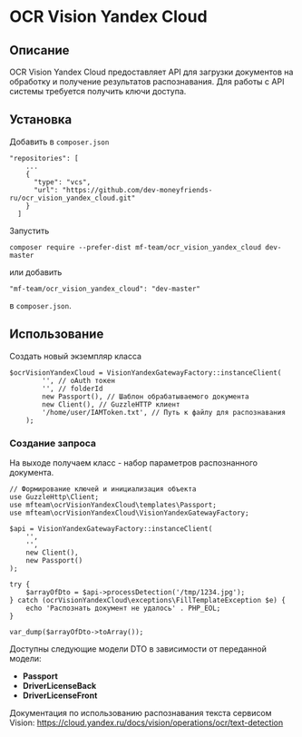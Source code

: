 # OCR Vision Yandex Cloud

## Описание

OCR Vision Yandex Cloud предоставляет API для загрузки документов на обработку и получение результатов распознавания.
Для работы с API системы требуется получить ключи доступа.

## Установка

Добавить в `composer.json`

```
"repositories": [
    ...
    {
      "type": "vcs",
      "url": "https://github.com/dev-moneyfriends-ru/ocr_vision_yandex_cloud.git"
    }
  ]
```

Запустить

```
composer require --prefer-dist mf-team/ocr_vision_yandex_cloud dev-master
```

или добавить

```
"mf-team/ocr_vision_yandex_cloud": "dev-master"
```

в `composer.json`.

## Использование

Создать новый экземпляр класса

```injectablephp
$ocrVisionYandexCloud = VisionYandexGatewayFactory::instanceClient(
        '', // oAuth токен
        '', // folderId
        new Passport(), // Шаблон обрабатываемого документа
        new Client(), // GuzzleHTTP клиент
        '/home/user/IAMToken.txt', // Путь к файлу для распознавания
    );
```

### Создание запроса

На выходе получаем класс - набор параметров распознанного документа.

```injectablephp
// Формирование ключей и инициализация объекта
use GuzzleHttp\Client;
use mfteam\ocrVisionYandexCloud\templates\Passport;
use mfteam\ocrVisionYandexCloud\VisionYandexGatewayFactory;

$api = VisionYandexGatewayFactory::instanceClient(
    '',
    '',
    new Client(),
    new Passport()
);

try {
    $arrayOfDto = $api->processDetection('/tmp/1234.jpg');
} catch (ocrVisionYandexCloud\exceptions\FillTemplateException $e) {
    echo 'Распознать документ не удалось' . PHP_EOL;
}

var_dump($arrayOfDto->toArray());
```

Доступны следующие модели DTO в зависимости от переданной модели:
- **Passport**
- **DriverLicenseBack**
- **DriverLicenseFront**


Документация по использованию распознавания текста сервисом Vision: 
https://cloud.yandex.ru/docs/vision/operations/ocr/text-detection